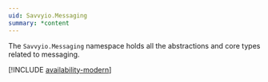 ```yaml
---
uid: Savvyio.Messaging
summary: *content
---
```

The `Savvyio.Messaging` namespace holds all the abstractions and core types related to messaging.

[!INCLUDE [availability-modern](../../includes/availability-modern.md)]
